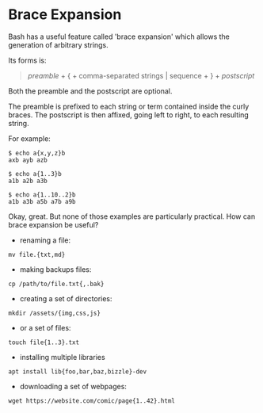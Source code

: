 # Brace Expansion

Bash has a useful feature called 'brace expansion' which allows the generation of arbitrary strings. 

Its forms is:

> *preamble* + { + comma-separated strings | sequence + } + *postscript*

Both the preamble and the postscript are optional.

The preamble is prefixed to each string or term contained inside the curly braces. The postscript is then affixed, going left to right, to each resulting string.

For example: 

```
$ echo a{x,y,z}b
axb ayb azb

$ echo a{1..3}b
a1b a2b a3b

$ echo a{1..10..2}b
a1b a3b a5b a7b a9b
```

Okay, great. But none of those examples are particularly practical. How can brace expansion be useful?

- renaming a file:

`mv file.{txt,md}`

- making backups files:

`cp /path/to/file.txt{,.bak}`

- creating a set of directories:

`mkdir /assets/{img,css,js}`

- or a set of files:

`touch file{1..3}.txt`

- installing multiple libraries

`apt install lib{foo,bar,baz,bizzle}-dev`

- downloading a set of webpages:

`wget https://website.com/comic/page{1..42}.html`

